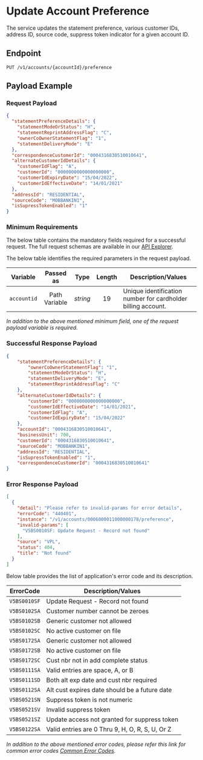 # Update Account Preference

The service updates the statement preference, various customer IDs, address ID, source code, suppress token indicator for a given account ID. 

## Endpoint

`PUT /v1/accounts/{accountId}/preference`

## Payload Example

### Request Payload

```json
{
  "statementPreferenceDetails": {
    "statementModeOrStatus": "H",
    "statementReprintAddressFlag": "C",
    "ownerCoOwnerStatementFlag": "1",
    "statementDeliveryMode": "E"
  },
  "correspondenceCustomerId": "0004316830510010641",
  "alternateCustomerIdDetails": {
    "customerIdFlag": "A",
    "customerId": "0000000000000000000",
    "customerIdExpiryDate": "15/04/2022",
    "customerIdEffectiveDate": "14/01/2021"
  },
  "addressId": "RESIDENTIAL",
  "sourceCode": "MOBBANKIN1",
  "isSupressTokenEnabled": "1"
}
```

### Minimum	Requirements

The below table contains the mandatory fields required for a successful request. The full request schemas are available in our [API Explorer](../api/?type=put&path=/v1/accounts/{accountId}/preference).

The below table identifies the required parameters in the request payload.

| Variable | Passed as | Type | Length | Description/Values |
| -------- | :-------: | :--: | :------------: | ------------------ |
| `accountid` | Path Variable | *string* | 19 | Unique identification number for cardholder billing account. | 

*In addition to the above mentioned minimum field, one of the request payload variable is required.*

### Successful Response Payload

```json
{
    "statementPreferenceDetails": {
        "ownerCoOwnerStatementFlag": "1",
        "statementModeOrStatus": "H",
        "statementDeliveryMode": "E",
        "statementReprintAddressFlag": "C"
    },
    "alternateCustomerIdDetails": {
        "customerId": "0000000000000000000",
        "customerIdEffectiveDate": "14/01/2021",
        "customerIdFlag": "A",
        "customerIdExpiryDate": "15/04/2022"
    },
    "accountId": "0004316830510010641",
    "businessUnit": 700,
    "customerId": "0004316830510010641",
    "sourceCode": "MOBBANKIN1",
    "addressId": "RESIDENTIAL",
    "isSupressTokenEnabled": "1",
    "correspondenceCustomerId": "0004316830510010641"
}
```

### Error Response Payload

```json
[
  {
    "detail": "Please refer to invalid-params for error details",
    "errorCode": "440401",
    "instance": "/v1/accounts/0006000011000000178/preference",
    "invalid-params": [
      "V5BS0010SF: Update Request - Record not found"
    ],
    "source": "VPL",
    "status": 404,
    "title": "Not found"
  }
]
```

Below table provides the list of application's error code and its description.

| ErrorCode |  Description/Values |
| --------  | ------------------ |
| `V5BS0010SF` | Update Request - Record not found |
| `V5BS0102SA` | Customer number cannot be zeroes |
| `V5BS0102SB` | Generic customer not allowed |
| `V5BS0102SC` | No active customer on file |
| `V5BS0172SA` | Generic customer not allowed |
| `V5BS0172SB` | No active customer on file |
| `V5BS0172SC` | Cust nbr not in add complete status |
| `V5BS0111SA` | Valid entries are space, A, or B |
| `V5BS0111SD` | Both alt exp date and cust nbr required |
| `V5BS0112SA` | Alt cust expires date should be a future date |
| `V5BS0521SN` | Suppress token is not numeric |
| `V5BS0521SV` | Invalid suppress token |
| `V5BS0521SZ` | Update access not granted for suppress token |
| `V5BS0122SA` | Valid entries are 0 Thru 9, H, O, R, S, U, Or Z |



*In addition to the above mentioned error codes, please refer this link for common error codes [Common Error Codes](?path=docs/Common_Error_Code.md).*